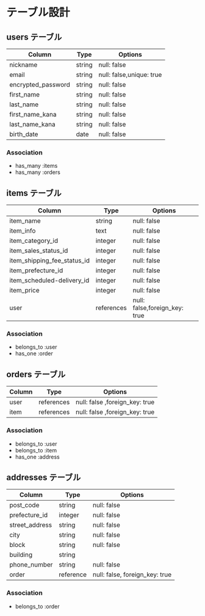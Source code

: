 # テーブル設計

## users テーブル
| Column                | Type   | Options     |
| -----------           | ------ | ----------- |
| nickname              | string | null: false |
| email                 | string | null: false,unique: true|
| encrypted_password    | string | null: false |
| first_name            | string | null: false |
| last_name             | string | null: false |
| first_name_kana       | string | null: false |
| last_name_kana        | string | null: false |
| birth_date            | date   | null: false |

### Association


- has_many :items
- has_many :orders

## items テーブル
| Column                        | Type       | Options     |
| ------------------------------| ---------- | ----------- |
| item_name                     | string     | null: false |
| item_info                     | text       | null: false |
| item_category_id              | integer    | null: false |
| item_sales_status_id          | integer    | null: false |
| item_shipping_fee_status_id   | integer    | null: false |
| item_prefecture_id            | integer    | null: false |
| item_scheduled-delivery_id    | integer    | null: false |
| item_price                    | integer    | null: false |
| user        | references | null: false,foreign_key: true | 


### Association

- belongs_to :user
- has_one  :order


## orders テーブル
| Column        | Type       | Options                        |
| ------------- | -------    | ------------------------------ |
| user          | references | null: false ,foreign_key: true | 
| item          | references | null: false ,foreign_key: true | 

### Association

- belongs_to :user
- belongs_to :item
- has_one :address


## addresses テーブル

| Column        | Type       | Options                        |
| ------------- | ---------- | ------------------------------ |
| post_code     | string     | null: false                    |
| prefecture_id | integer    | null: false                    |
| street_address| string     | null: false                    |
| city          | string     | null: false                    |
| block         | string     | null: false                    |
| building      | string     |                                |
| phone_number  | string     | null: false                    |
| order         | reference  | null: false, foreign_key: true |
### Association


- belongs_to :order
